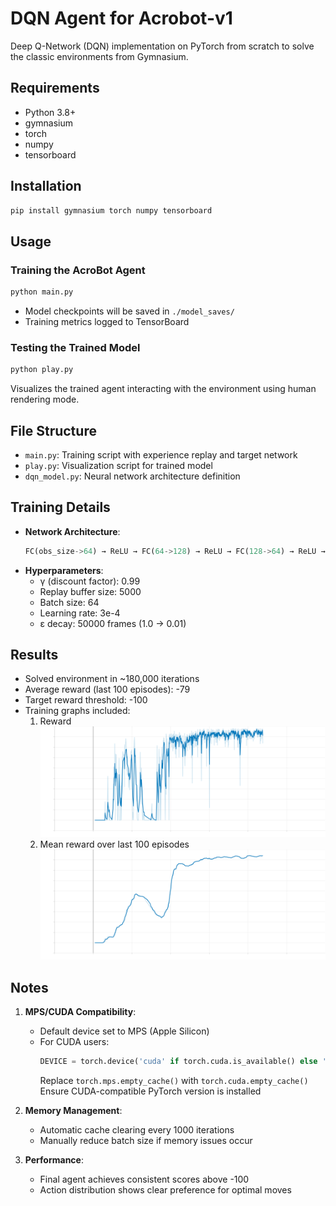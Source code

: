# DQN Agent for Acrobot-v1

Deep Q-Network (DQN) implementation on PyTorch from scratch to solve the classic environments from Gymnasium.

## Requirements
- Python 3.8+
- gymnasium
- torch
- numpy
- tensorboard

## Installation
```bash
pip install gymnasium torch numpy tensorboard
```

## Usage

### Training the AcroBot Agent
```bash
python main.py
```
- Model checkpoints will be saved in `./model_saves/`
- Training metrics logged to TensorBoard

### Testing the Trained Model
```bash
python play.py
```
Visualizes the trained agent interacting with the environment using human rendering mode.

## File Structure
- `main.py`: Training script with experience replay and target network
- `play.py`: Visualization script for trained model
- `dqn_model.py`: Neural network architecture definition

## Training Details
- **Network Architecture**: 
  ```python
  FC(obs_size->64) → ReLU → FC(64->128) → ReLU → FC(128->64) → ReLU → FC(64->n_actions)
  ```
- **Hyperparameters**:
  - γ (discount factor): 0.99
  - Replay buffer size: 5000
  - Batch size: 64
  - Learning rate: 3e-4
  - ε decay: 50000 frames (1.0 → 0.01)

## Results
- Solved environment in ~180,000 iterations
- Average reward (last 100 episodes): -79
- Target reward threshold: -100
- Training graphs included:
  1. Reward
  ![reward.svg](files/reward.svg)
  2. Mean reward over last 100 episodes
  ![reward_100.svg](files/reward_100.svg)

## Notes
1. **MPS/CUDA Compatibility**:
   - Default device set to MPS (Apple Silicon)
   - For CUDA users:
     ```python
     DEVICE = torch.device('cuda' if torch.cuda.is_available() else 'cpu')
     ```
     Replace `torch.mps.empty_cache()` with `torch.cuda.empty_cache()` <br>
     Ensure CUDA-compatible PyTorch version is installed

2. **Memory Management**:
   - Automatic cache clearing every 1000 iterations
   - Manually reduce batch size if memory issues occur

3. **Performance**:
   - Final agent achieves consistent scores above -100
   - Action distribution shows clear preference for optimal moves
